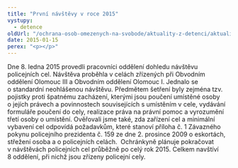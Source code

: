 ```yaml
---
title: "První návštěvy v roce 2015"
vystupy:
  - detence
oldUrl: "/ochrana-osob-omezenych-na-svobode/aktuality-z-detenci/aktuality-z-detenci-2015/prvni-navstevy-v-roce-2015/"
date: 2015-01-15
perex: "<p></p>"
---
```


<!-- imported from the old website -->

<p>Dne 8. ledna 2015 provedli pracovníci oddělení dohledu návštěvu policejních cel. Návštěva proběhla v celách zřízených při Obvodním oddělení Olomouc III a Obvodním oddělení Olomouc I. Jednalo se o standardní neohlášenou návštěvu. Předmětem šetření byly zejména tzv. pojistky proti špatnému zacházení, kterými jsou poučení umístěné osoby o jejích právech a povinnostech souvisejících s umístěním v cele, vydávání formuláře poučení do cely, realizace práva na právní pomoc a vyrozumění třetí osoby o umístění. Ověřovali jsme také, zda zařízení cel a minimální vybavení cel odpovídá požadavkům, které stanoví příloha č. 1 Závazného pokynu policejního prezidenta č. 159 ze dne 2. prosince 2009 o eskortách, střežení osoba a o policejních celách.  Ochránkyně plánuje pokračovat v návštěvách policejních cel průběžně po celý rok 2015. Celkem navštíví 8 oddělení, při nichž jsou zřízeny policejní cely. </p>

